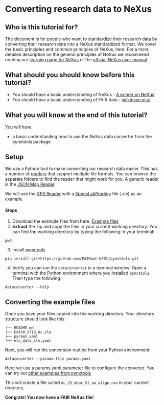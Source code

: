 # Converting research data to NeXus

## Who is this tutorial for?

The document is for people who want to standardize their research data by converting their research data into
a NeXus standardized format.
We cover the basic principles and common principles of NeXus, here.
For a more detailed description on the general principles of NeXus we recommend reading our
[learning page for NeXus](../learn/nexus-primer.md) or the [official NeXus user manual](https://manual.nexusformat.org/user_manual.html).

## What should you should know before this tutorial?

- You should have a basic understanding of NeXus - [A primer on NeXus](../learn/nexus-primer.md)
- You should have a basic understanding of FAIR data - [wilkinson et al](...)

## What you will know at the end of this tutorial?

You will have

- a basic understanding how to use the NeXus data converter from the pynxtools package

## Setup

We use a Python tool to make converting our research data easier. This has a number of [readers](https://github.com/FAIRmat-NFDI/pynxtools/tree/master/pynxtools/dataconverter/readers) that support multiple file formats. You can browse the separate folders to find the reader that might work for you. A generic reader is the [JSON Map Reader](https://github.com/FAIRmat-NFDI/pynxtools/tree/master/pynxtools/dataconverter/readers/json_map).

We will use the [XPS Reader](https://github.com/FAIRmat-NFDI/pynxtools/tree/master/pynxtools/dataconverter/readers/xps) with a [SpecsLabProdigy](https://www.specs-group.com/nc/specs/products/detail/prodigy/) file (.sle) as an example.

#### Steps

1. Download the example files from here: [Example files](https://download-directory.github.io/?url=https%3A%2F%2Fgithub.com%2FFAIRmat-NFDI%2Fpynxtools%2Ftree%2Fdocumentation%2Fexamples%2Fxps)
2. **Extract** the zip and copy the files in your current working directory. You can find the working directory by typing the following in your terminal:
```console
pwd
```
3. Install [pynxtools](https://github.com/FAIRmat-NFDI/pynxtools/tree/master?tab=readme-ov-file#installation)
```console
pip install git+https://github.com/FAIRmat-NFDI/pynxtools.git
```
4. Verify you can run the ```dataconverter``` in a terminal window. Open a terminal with the Python environment where you installed ```pynxtools```. Then type the following:
```console
dataconverter --help
```

## Converting the example files

Once you have your files copied into the working directory. Your directory structure should look like this:
```
├── README.md
├── EX439_S718_Au.sle
├── params.yaml
└── eln_data_sle.yaml
```

Next, you will run the conversion routine from your Python environment:
```console
dataconverter --params-file params.yaml
```

Here we use a params.yaml parameter file to configure the converter. You can try out [other examples from pynxtools](https://github.com/FAIRmat-NFDI/pynxtools/tree/documentation/examples)

This will create a file called ```Au_25_mbar_O2_no_align.nxs``` in your current directory.

**Congrats! You now have a FAIR NeXus file!**
